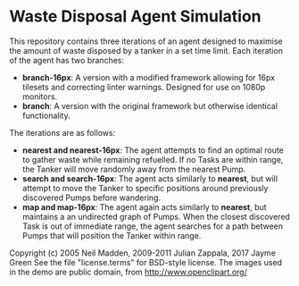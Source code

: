 # Waste Disposal Agent Simulation

This repository contains three iterations of an agent designed to maximise the amount of waste disposed by a tanker in a set time limit. Each iteration of the agent has two branches:

+ **branch-16px**: A version with a modified framework allowing for 16px tilesets and correcting linter warnings. Designed for use on 1080p monitors.
+ **branch**: A version with the original framework but otherwise identical functionality.

The iterations are as follows:

+ **nearest and nearest-16px**: The agent attempts to find an optimal route to gather waste while remaining refuelled. If no Tasks are within range, the Tanker will move randomly away from the nearest Pump.
+ **search and search-16px**: The agent acts similarly to **nearest**, but will attempt to move the Tanker to specific positions around previously discovered Pumps before wandering.
+ **map and map-16px**: The agent again acts similarly to **nearest**, but maintains a an undirected graph of Pumps. When the closest discovered Task is out of immediate range, the agent searches for a path between Pumps that will position the Tanker within range.

Copyright (c) 2005 Neil Madden, 2009-2011 Julian Zappala, 2017 Jayme Green
See the file "license.terms" for BSD-style license.
The images used in the demo are public domain, from
http://www.openclipart.org/
